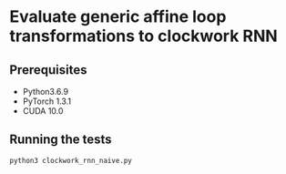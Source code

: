 # Evaluate generic affine loop transformations to clockwork RNN

## Prerequisites

- Python3.6.9
- PyTorch 1.3.1
- CUDA 10.0

## Running the tests

```bash
python3 clockwork_rnn_naive.py
```
